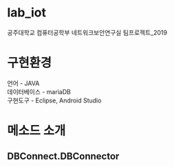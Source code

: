# lab_iot
공주대학교 컴퓨터공학부 네트워크보안연구실 팀프로젝트_2019

# 구현환경
언어 - JAVA  
데이터베이스 - mariaDB   
구현도구 - Eclipse, Android Studio    

# 메소드 소개
## DBConnect.DBConnector

